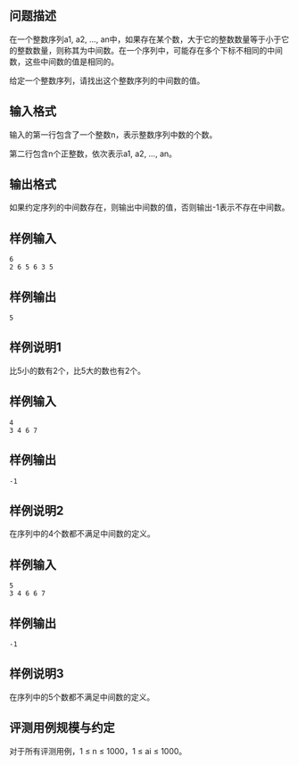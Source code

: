 

## 问题描述



在一个整数序列a1, a2, &hellip;, an中，如果存在某个数，大于它的整数数量等于小于它的整数数量，则称其为中间数。在一个序列中，可能存在多个下标不相同的中间数，这些中间数的值是相同的。

给定一个整数序列，请找出这个整数序列的中间数的值。



## 输入格式



输入的第一行包含了一个整数n，表示整数序列中数的个数。

第二行包含n个正整数，依次表示a1, a2, &hellip;, an。



## 输出格式



如果约定序列的中间数存在，则输出中间数的值，否则输出-1表示不存在中间数。



## 样例输入
```
6
2 6 5 6 3 5
```
## 样例输出
```
5
```
## 样例说明1

比5小的数有2个，比5大的数也有2个。

## 样例输入
```
4
3 4 6 7
```
## 样例输出
```
-1
```
## 样例说明2

在序列中的4个数都不满足中间数的定义。

## 样例输入
```
5
3 4 6 6 7
```
## 样例输出
```
-1
```
## 样例说明3

在序列中的5个数都不满足中间数的定义。

## 评测用例规模与约定

对于所有评测用例，1 &le; n &le; 1000，1 &le; ai &le; 1000。